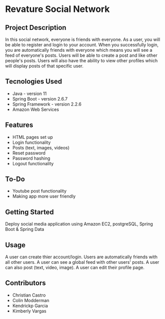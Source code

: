 # Revature Social Network

## Project Description 

In this social network, everyone is friends with everyone. As a user, you will be able to register and login to your account. When you successfully login, you are automatically friends with everyone which means you will see a feed of everyone's posts. Users will be able to create a post and like other people's posts. Users will also have the ability to view other profiles which will display posts of that specific user.

## Tecnologies Used

* Java - version 11
* Spring Boot - version 2.6.7
* Spring Framework - version 2.2.6
* Amazon Web Services

## Features

* HTML pages set up
* Login functionality
* Posts (text, images, videos)
* Reset password
* Password hashing 
* Logout functionality

## To-Do

* Youtube post functionality
* Making app more user friendly

## Getting Started

Deploy social media application using Amazon EC2, postgreSQL, Spring Boot & Spring Data

## Usage

A user can create thier account/login. Users are automatically friends with all other users. A user can see a global feed with other users' posts. 
A user can also post (text, video, image). A user can edit their profile page. 

## Contributors

* Christian Castro
* Colin Modderman
* Kendrickp Garcia
* Kimberly Vargas

